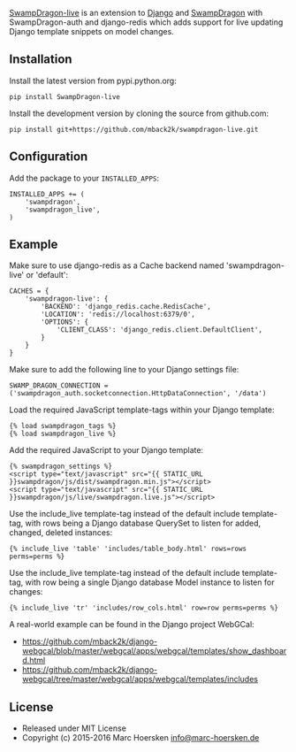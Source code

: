[SwampDragon-live](https://github.com/mback2k/swampdragon-live) is an
extension to [Django](https://www.djangoproject.com/) and
[SwampDragon](http://swampdragon.net/) with SwampDragon-auth and django-redis
which adds support for live updating Django template snippets on model changes.

Installation
------------
Install the latest version from pypi.python.org:

    pip install SwampDragon-live

Install the development version by cloning the source from github.com:

    pip install git+https://github.com/mback2k/swampdragon-live.git

Configuration
-------------
Add the package to your `INSTALLED_APPS`:

    INSTALLED_APPS += (
        'swampdragon',
        'swampdragon_live',
    )

Example
-------
Make sure to use django-redis as a Cache backend named 'swampdragon-live' or 'default':

    CACHES = {
        'swampdragon-live': {
            'BACKEND': 'django_redis.cache.RedisCache',
            'LOCATION': 'redis://localhost:6379/0',
            'OPTIONS': {
                'CLIENT_CLASS': 'django_redis.client.DefaultClient',
            }
        }
    }

Make sure to add the following line to your Django settings file:

    SWAMP_DRAGON_CONNECTION = ('swampdragon_auth.socketconnection.HttpDataConnection', '/data')

Load the required JavaScript template-tags within your Django template:

    {% load swampdragon_tags %}
    {% load swampdragon_live %}

Add the required JavaScript to your Django template:

    {% swampdragon_settings %}
    <script type="text/javascript" src="{{ STATIC_URL }}swampdragon/js/dist/swampdragon.min.js"></script>
    <script type="text/javascript" src="{{ STATIC_URL }}swampdragon/js/live/swampdragon.live.js"></script>

Use the include_live template-tag instead of the default include template-tag,
with rows being a Django database QuerySet to listen for added, changed, deleted instances:

    {% include_live 'table' 'includes/table_body.html' rows=rows perms=perms %}

Use the include_live template-tag instead of the default include template-tag,
with row being a single Django database Model instance to listen for changes:

    {% include_live 'tr' 'includes/row_cols.html' row=row perms=perms %}

A real-world example can be found in the Django project WebGCal:
* https://github.com/mback2k/django-webgcal/blob/master/webgcal/apps/webgcal/templates/show_dashboard.html
* https://github.com/mback2k/django-webgcal/tree/master/webgcal/apps/webgcal/templates/includes

License
-------
* Released under MIT License
* Copyright (c) 2015-2016 Marc Hoersken <info@marc-hoersken.de>
